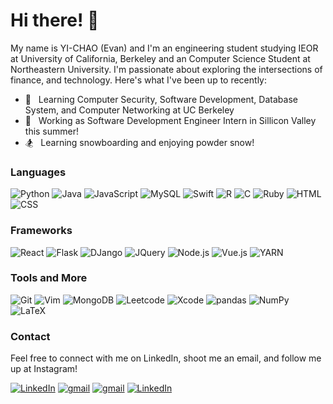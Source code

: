 # Hi there! 👋

My name is YI-CHAO (Evan) and I'm an engineering student studying IEOR at University of California, Berkeley and an Computer Science Student at Northeastern University. I'm passionate about exploring the intersections of finance, and technology. Here's what I've been up to recently:

- 🏫 &nbsp; Learning Computer Security, Software Development, Database System, and Computer Networking at UC Berkeley 
- 💼 &nbsp; Working as Software Development Engineer Intern in Sillicon Valley this summer!
- 🏂 &nbsp; Learning snowboarding and enjoying powder snow! 


### Languages
<p>
  <img alt="Python" src="https://img.shields.io/badge/python-3670A0?style=for-the-badge&logo=python&logoColor=ffdd54" />
  <img alt="Java" src="https://img.shields.io/badge/java-%23ED8B00.svg?style=for-the-badge&logo=java&logoColor=white)" />
  <img alt="JavaScript" src="https://img.shields.io/badge/javascript-%23323330.svg?style=for-the-badge&logo=javascript&logoColor=%23F7DF1E" />
  <img alt="MySQL" src="https://img.shields.io/badge/mysql-%2300f.svg?style=for-the-badge&logo=mysql&logoColor=white" />
  <img alt="Swift" src="https://img.shields.io/badge/swift-F54A2A?style=for-the-badge&logo=swift&logoColor=white" />
  <img alt="R" src="https://img.shields.io/badge/r-%23276DC3.svg?style=for-the-badge&logo=r&logoColor=white" />
  <img alt="C" src="https://img.shields.io/badge/c-%2300599C.svg?style=for-the-badge&logo=c&logoColor=white" />
  <img alt="Ruby" src="https://img.shields.io/badge/ruby-%23CC342D.svg?style=for-the-badge&logo=ruby&logoColor=white" />
  <img alt="HTML" src="https://img.shields.io/badge/html5-%23E34F26.svg?style=for-the-badge&logo=html5&logoColor=white" />
  <img alt="CSS" src="https://img.shields.io/badge/css3-%231572B6.svg?style=for-the-badge&logo=css3&logoColor=white" />
</p>

### Frameworks

<p>
  <img alt="React" src="https://img.shields.io/badge/react-%2320232a.svg?style=for-the-badge&logo=react&logoColor=%2361DAFB" />
  <img alt="Flask" src="https://img.shields.io/badge/flask-%23000.svg?style=for-the-badge&logo=flask&logoColor=white" />
  <img alt="DJango" src="https://img.shields.io/badge/django-%23092E20.svg?style=for-the-badge&logo=django&logoColor=white" />
  <img alt="JQuery" src="https://img.shields.io/badge/jquery-%230769AD.svg?style=for-the-badge&logo=jquery&logoColor=white" />
  <img alt="Node.js" src="https://img.shields.io/badge/node.js-6DA55F?style=for-the-badge&logo=node.js&logoColor=white" />
  <img alt="Vue.js" src="https://img.shields.io/badge/vuejs-%2335495e.svg?style=for-the-badge&logo=vuedotjs&logoColor=%234FC08D" />
  <img alt="YARN" src="https://img.shields.io/badge/yarn-%232C8EBB.svg?style=for-the-badge&logo=yarn&logoColor=white" />
</p>
</p>
</p>

### Tools and More
<p>
  <img alt="Git" src="https://img.shields.io/badge/git-%23F05033.svg?style=for-the-badge&logo=git&logoColor=white" /> 
  <img alt="Vim" src="https://img.shields.io/badge/VIM-%2311AB00.svg?style=for-the-badge&logo=vim&logoColor=white" /> 
  <img alt="MongoDB" src="https://img.shields.io/badge/MongoDB-%234ea94b.svg?style=for-the-badge&logo=mongodb&logoColor=white" /> 
  <img alt="Leetcode" src="https://img.shields.io/badge/LeetCode-000000?style=for-the-badge&logo=LeetCode&logoColor=#d16c06" />
  <img alt="Xcode" src="https://img.shields.io/badge/Xcode-007ACC?style=for-the-badge&logo=Xcode&logoColor=white" />
  <img alt="pandas" src="https://img.shields.io/badge/pandas-%23150458.svg?style=for-the-badge&logo=pandas&logoColor=white" />
  <img alt="NumPy" src="https://img.shields.io/badge/numpy-%23013243.svg?style=for-the-badge&logo=numpy&logoColor=white" />
  <img alt="LaTeX" src="https://img.shields.io/badge/latex-%23008080.svg?style=for-the-badge&logo=latex&logoColor=white" />
</p>

<!-- ![Evan's GitHub stats](https://github-readme-stats-uvmj-rn9i6akqx-evan-dayy.vercel.app/api?username=evan-dayy&count_private=true&show_icons=true&show_icons=true&theme=radical) -->

### Contact
<p>
  Feel free to connect with me on LinkedIn, shoot me an email, and follow me up at Instagram!
  
 <a href="https://www.linkedin.com/in/evandai99/" target="_blank"><img alt="LinkedIn" src="https://img.shields.io/badge/linkedin-%230077B5.svg?&style=for-the-badge&logo=linkedin&logoColor=white" /></a> <a href="mailto:yichaoday_evan@berkeley.edu" target="_blank"><img alt="gmail" src="https://img.shields.io/badge/Gmail-D14836?style=for-the-badge&logo=gmail&logoColor=white" /></a> <a href="https://www.instagram.com/_evan_day/" target="_blank"><img alt="gmail" src="https://img.shields.io/badge/Instagram-%23E4405F.svg?style=for-the-badge&logo=Instagram&logoColor=white" /></a>  <a href="https://evan-dayy.github.io/" target="_blank"><img alt="LinkedIn" src="https://img.shields.io/badge/website-000000?style=for-the-badge&logo=About.me&logoColor=green" /></a>
  
  
  
  
  

</p>


<!-- Inspired by @JuanesLamilla! (https://github.com/JuanesLamilla/JuanesLamilla)
